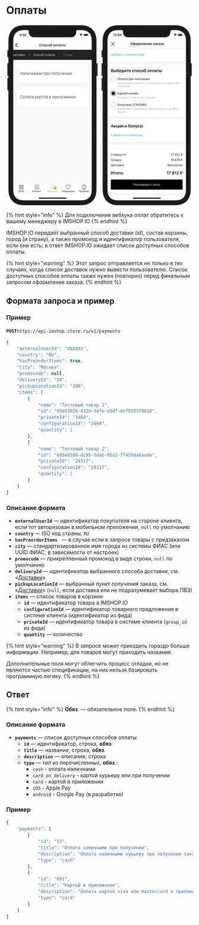 # Оплаты

![Выбор способа оплаты (слева — пошаговое оформление заказа, справа — на одной странице)](../../.gitbook/assets/payments.png)

{% hint style="info" %}
Для подключения вебхука оплат обратитесь к вашему менеджеру в IMSHOP.IO
{% endhint %}

IMSHOP.IO передаёт выбранный способ доставки (id), состав корзины, город (и страну), а также промокод и идентификатор пользователя, если они есть; в ответ IMSHOP.IO ожидает список доступных способов оплаты.

{% hint style="warning" %}
Этот запрос отправляется не только в тех случаях, когда список доставок нужно вывести пользователю. Список доступных способов оплаты также нужен (повторно) перед финальным запросом оформления заказа.
{% endhint %}

## Формата запроса и пример

### Пример

**`POST`**`https://api-imshop.store.ru/v1/payments`

```javascript
{
    "externalUserId": "XXXXXX",
    "country": "RU",
    "hasPreorderItems": true,
    "city": "Москва",
    "promocode": null,
    "deliveryId": "14",
    "pickupLocationId": "100",
    "items": [
        {
            "name": "Тестовый товар 1",
            "id": "00a03026-412a-54fe-a9df-dcf9325f8618",
            "privateId": "3464",
            "configurationId": "3464",
            "quantity": 1
        },
        {
            "name": "Тестовый товар 2",
            "id": "605e0108-dc95-5dab-95a2-7f459da6aade",
            "privateId": "29117",
            "configurationId": "29117",
            "quantity": 1
        }
    ]
}
```

### Описание формата

* **`externalUserId`** — идентификатор покупателя на стороне клиента, если тот авторизован в мобильном приложении, `null` по умолчанию
* **`country`** — ISO код страны, `RU`
* **`hasPreorderItems `** —  в случае если в запросе товары с предзаказом
* **`city`** — стандартизированное имя города из системы ФИАС (или UUID ФИАС, в зависимости от настроек)
* **`promocode`** — прикрепленный промокод в виде строки, `null` по умолчанию
* **`deliveryId`** — идентификатор выбранного способа доставки, см. «[Доставки](deliveries.md)»
* **`pickupLocationId`** — выбранный пункт получения заказа, см. «[Доставки](deliveries.md)» (`null`, если доставка или не подразумевает выбора ПВЗ)
* **`items`** — список товаров в корзине
  * **`id`** — идентификатор товара в IMSHOP.IO
  * **`configurationId`** — идентификатор товарного предложения в системе клиента (идентификатор из фида)
  * **`privateId`** — идентификатор товара в системе клиента (`group_id` из фида)
  * **`quantity`** — количество

{% hint style="warning" %}
В запросе может приходить гораздо больше информации. Например, для товаров могут приходить названия.&#x20;

Дополнительные поля могут облегчить процесс отладки, но не являются частью спецификации, на них нельзя базировать программную логику.
{% endhint %}

## Ответ

{% hint style="info" %}
**Обяз**. — обязательное поле.
{% endhint %}

### Описание формата

* **`payments`** — список доступных способов оплаты
  * **`id`** — идентификатор, строка, **обяз**.
  * **`title`** — название, строка, **обяз**.
  * **`description`** — описание, строка
  * **`type`** — тип из перечисленных, **обяз**.:
    * `cash` - оплата наличнами
    * `card_on_delivery` - картой курьеру или при получении
    * `card` - картой в приложении
    * `iOS` - Apple Pay
    * `android` - Google Pay (в разработке)

### Пример

```javascript
{
    "payments": [
        {
            "id": "13",
            "title": "Оплата наличными при получении",
            "description": "Оплата наличными курьеру при получении заказа",
            "type": "cash"
        },
        {
            "id": "001",
            "title": "Картой в приложении",
            "description": "Оплата картой visa или mastercard в приложении",
            "type": "card"
        }
    ]
}
```
